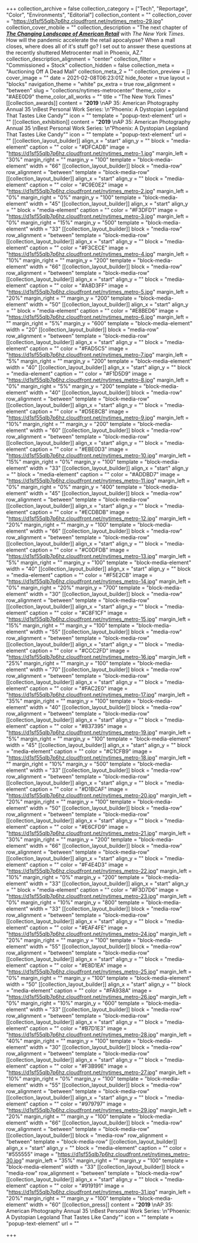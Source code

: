 +++
collection_archive = false
collection_category = ["Tech", "Reportage", "Color", "Environments", "Editorial"]
collection_content = ""
collection_cover = "https://d1sf55qlb7p6hz.cloudfront.net/nytimes_metro-29.jpg"
collection_cover_mobile = ""
collection_description = "The next chapter of [**_The Changing Landscape of American Retail_**](https://jesserieser.com/projects/changing-landscape-american-retail) with _The New York Times_. How will the pandemic accelerate the retail apocalypse? When a mall closes, where does all of it's stuff go? I set out to answer these questions at the recently shuttered Metrocenter mall in Phoenix, AZ."
collection_description_alignment = "center"
collection_filter = "Commissioned + Stock"
collection_hidden = false
collection_meta = "Auctioning Off A Dead Mall"
collection_meta_2 = ""
collection_preview = []
cover_image = ""
date = 2021-02-08T06:23:01Z
hide_footer = true
layout = "blocks"
navigation_theme = "white"
px_extra = true
row_alignment = "between"
slug = "collections/nytimes-metrocenter"
theme_color = "#AEE0D9"
theme_color_all_works = ""
title = "The New York Times"
[[collection_awards]]
content = "**2019**  \nAP 35: American Photography Annual 35  \nBest Personal Work Series:  \n\"Phoenix: A Dystopian Legoland That Tastes Like Candy\""
icon = ""
template = "popup-text-element"
url = ""
[[collection_exhibition]]
content = "**2019**  \nAP 35: American Photography Annual 35  \nBest Personal Work Series:  \n\"Phoenix: A Dystopian Legoland That Tastes Like Candy\""
icon = ""
template = "popup-text-element"
url = ""
[[collection_layout_builder]]
align_x = "start"
align_y = ""
block = "media-element"
caption = ""
color = "#DFCADB"
image = "https://d1sf55qlb7p6hz.cloudfront.net/nytimes_metro-1.jpg"
margin_left = "30%"
margin_right = ""
margin_y = "100"
template = "block-media-element"
width = "66"
[[collection_layout_builder]]
block = "media-row"
row_alignment = "between"
template = "block-media-row"
[[collection_layout_builder]]
align_x = "start"
align_y = ""
block = "media-element"
caption = ""
color = "#C9E0E2"
image = "https://d1sf55qlb7p6hz.cloudfront.net/nytimes_metro-2.jpg"
margin_left = "0%"
margin_right = "0%"
margin_y = "100"
template = "block-media-element"
width = "45"
[[collection_layout_builder]]
align_x = "start"
align_y = ""
block = "media-element"
caption = ""
color = "#F3DFD1"
image = "https://d1sf55qlb7p6hz.cloudfront.net/nytimes_metro-3.jpg"
margin_left = "0%"
margin_right = "15%"
margin_y = "500"
template = "block-media-element"
width = "33"
[[collection_layout_builder]]
block = "media-row"
row_alignment = "between"
template = "block-media-row"
[[collection_layout_builder]]
align_x = "start"
align_y = ""
block = "media-element"
caption = ""
color = "#F3CECE"
image = "https://d1sf55qlb7p6hz.cloudfront.net/nytimes_metro-4.jpg"
margin_left = "10%"
margin_right = ""
margin_y = "200"
template = "block-media-element"
width = "66"
[[collection_layout_builder]]
block = "media-row"
row_alignment = "between"
template = "block-media-row"
[[collection_layout_builder]]
align_x = "start"
align_y = ""
block = "media-element"
caption = ""
color = "#A8D3FF"
image = "https://d1sf55qlb7p6hz.cloudfront.net/nytimes_metro-5.jpg"
margin_left = "20%"
margin_right = ""
margin_y = "200"
template = "block-media-element"
width = "50"
[[collection_layout_builder]]
align_x = "start"
align_y = ""
block = "media-element"
caption = ""
color = "#E8BED6"
image = "https://d1sf55qlb7p6hz.cloudfront.net/nytimes_metro-6.jpg"
margin_left = ""
margin_right = "5%"
margin_y = "600"
template = "block-media-element"
width = "20"
[[collection_layout_builder]]
block = "media-row"
row_alignment = "between"
template = "block-media-row"
[[collection_layout_builder]]
align_x = "start"
align_y = ""
block = "media-element"
caption = ""
color = "#FAD5C5"
image = "https://d1sf55qlb7p6hz.cloudfront.net/nytimes_metro-7.jpg"
margin_left = "5%"
margin_right = ""
margin_y = "200"
template = "block-media-element"
width = "40"
[[collection_layout_builder]]
align_x = "start"
align_y = ""
block = "media-element"
caption = ""
color = "#F1D5D9"
image = "https://d1sf55qlb7p6hz.cloudfront.net/nytimes_metro-8.jpg"
margin_left = "0%"
margin_right = "5%"
margin_y = "200"
template = "block-media-element"
width = "40"
[[collection_layout_builder]]
block = "media-row"
row_alignment = "between"
template = "block-media-row"
[[collection_layout_builder]]
align_x = "start"
align_y = ""
block = "media-element"
caption = ""
color = "#D5E8CB"
image = "https://d1sf55qlb7p6hz.cloudfront.net/nytimes_metro-9.jpg"
margin_left = "10%"
margin_right = ""
margin_y = "200"
template = "block-media-element"
width = "60"
[[collection_layout_builder]]
block = "media-row"
row_alignment = "between"
template = "block-media-row"
[[collection_layout_builder]]
align_x = "start"
align_y = ""
block = "media-element"
caption = ""
color = "#EBE0D3"
image = "https://d1sf55qlb7p6hz.cloudfront.net/nytimes_metro-10.jpg"
margin_left = "15%"
margin_right = "0%"
margin_y = "100"
template = "block-media-element"
width = "33"
[[collection_layout_builder]]
align_x = "start"
align_y = ""
block = "media-element"
caption = ""
color = "#ADDBD7"
image = "https://d1sf55qlb7p6hz.cloudfront.net/nytimes_metro-11.jpg"
margin_left = "0%"
margin_right = "0%"
margin_y = "400"
template = "block-media-element"
width = "45"
[[collection_layout_builder]]
block = "media-row"
row_alignment = "between"
template = "block-media-row"
[[collection_layout_builder]]
align_x = "start"
align_y = ""
block = "media-element"
caption = ""
color = "#ECDBDB"
image = "https://d1sf55qlb7p6hz.cloudfront.net/nytimes_metro-12.jpg"
margin_left = "20%"
margin_right = ""
margin_y = "100"
template = "block-media-element"
width = "66"
[[collection_layout_builder]]
block = "media-row"
row_alignment = "between"
template = "block-media-row"
[[collection_layout_builder]]
align_x = "start"
align_y = ""
block = "media-element"
caption = ""
color = "#C0DFDB"
image = "https://d1sf55qlb7p6hz.cloudfront.net/nytimes_metro-13.jpg"
margin_left = "5%"
margin_right = ""
margin_y = "100"
template = "block-media-element"
width = "40"
[[collection_layout_builder]]
align_x = "start"
align_y = ""
block = "media-element"
caption = ""
color = "#F5E2CB"
image = "https://d1sf55qlb7p6hz.cloudfront.net/nytimes_metro-14.jpg"
margin_left = "0%"
margin_right = "20%"
margin_y = "700"
template = "block-media-element"
width = "30"
[[collection_layout_builder]]
block = "media-row"
row_alignment = "between"
template = "block-media-row"
[[collection_layout_builder]]
align_x = "start"
align_y = ""
block = "media-element"
caption = ""
color = "#C8F1CF"
image = "https://d1sf55qlb7p6hz.cloudfront.net/nytimes_metro-15.jpg"
margin_left = "15%"
margin_right = ""
margin_y = "100"
template = "block-media-element"
width = "55"
[[collection_layout_builder]]
block = "media-row"
row_alignment = "between"
template = "block-media-row"
[[collection_layout_builder]]
align_x = "start"
align_y = ""
block = "media-element"
caption = ""
color = "#CCC2FD"
image = "https://d1sf55qlb7p6hz.cloudfront.net/nytimes_metro-16.jpg"
margin_left = "25%"
margin_right = ""
margin_y = "100"
template = "block-media-element"
width = "70"
[[collection_layout_builder]]
block = "media-row"
row_alignment = "between"
template = "block-media-row"
[[collection_layout_builder]]
align_x = "start"
align_y = ""
block = "media-element"
caption = ""
color = "#FAC2E0"
image = "https://d1sf55qlb7p6hz.cloudfront.net/nytimes_metro-17.jpg"
margin_left = "35%"
margin_right = ""
margin_y = "100"
template = "block-media-element"
width = "40"
[[collection_layout_builder]]
block = "media-row"
row_alignment = "between"
template = "block-media-row"
[[collection_layout_builder]]
align_x = "start"
align_y = ""
block = "media-element"
caption = ""
color = "#837395"
image = "https://d1sf55qlb7p6hz.cloudfront.net/nytimes_metro-19.jpg"
margin_left = "5%"
margin_right = ""
margin_y = "100"
template = "block-media-element"
width = "45"
[[collection_layout_builder]]
align_x = "start"
align_y = ""
block = "media-element"
caption = ""
color = "#C1CFB9"
image = "https://d1sf55qlb7p6hz.cloudfront.net/nytimes_metro-18.jpg"
margin_left = ""
margin_right = "10%"
margin_y = "500"
template = "block-media-element"
width = "33"
[[collection_layout_builder]]
block = "media-row"
row_alignment = "between"
template = "block-media-row"
[[collection_layout_builder]]
align_x = "start"
align_y = ""
block = "media-element"
caption = ""
color = "#D1BCAF"
image = "https://d1sf55qlb7p6hz.cloudfront.net/nytimes_metro-20.jpg"
margin_left = "20%"
margin_right = ""
margin_y = "100"
template = "block-media-element"
width = "50"
[[collection_layout_builder]]
block = "media-row"
row_alignment = "between"
template = "block-media-row"
[[collection_layout_builder]]
align_x = "start"
align_y = ""
block = "media-element"
caption = ""
color = "#E6CFD9"
image = "https://d1sf55qlb7p6hz.cloudfront.net/nytimes_metro-21.jpg"
margin_left = "30%"
margin_right = ""
margin_y = "200"
template = "block-media-element"
width = "66"
[[collection_layout_builder]]
block = "media-row"
row_alignment = "between"
template = "block-media-row"
[[collection_layout_builder]]
align_x = "start"
align_y = ""
block = "media-element"
caption = ""
color = "#F4E4D3"
image = "https://d1sf55qlb7p6hz.cloudfront.net/nytimes_metro-22.jpg"
margin_left = "10%"
margin_right = "0%"
margin_y = "200"
template = "block-media-element"
width = "33"
[[collection_layout_builder]]
align_x = "start"
align_y = ""
block = "media-element"
caption = ""
color = "#F3D7D6"
image = "https://d1sf55qlb7p6hz.cloudfront.net/nytimes_metro-23.jpg"
margin_left = "0%"
margin_right = "10%"
margin_y = "800"
template = "block-media-element"
width = "33"
[[collection_layout_builder]]
block = "media-row"
row_alignment = "between"
template = "block-media-row"
[[collection_layout_builder]]
align_x = "start"
align_y = ""
block = "media-element"
caption = ""
color = "#EAF4FE"
image = "https://d1sf55qlb7p6hz.cloudfront.net/nytimes_metro-24.jpg"
margin_left = "20%"
margin_right = ""
margin_y = "100"
template = "block-media-element"
width = "55"
[[collection_layout_builder]]
block = "media-row"
row_alignment = "between"
template = "block-media-row"
[[collection_layout_builder]]
align_x = "start"
align_y = ""
block = "media-element"
caption = ""
color = "#E8D1EA"
image = "https://d1sf55qlb7p6hz.cloudfront.net/nytimes_metro-25.jpg"
margin_left = "0%"
margin_right = ""
margin_y = "100"
template = "block-media-element"
width = "50"
[[collection_layout_builder]]
align_x = "start"
align_y = ""
block = "media-element"
caption = ""
color = "#FA938A"
image = "https://d1sf55qlb7p6hz.cloudfront.net/nytimes_metro-26.jpg"
margin_left = "0%"
margin_right = "10%"
margin_y = "600"
template = "block-media-element"
width = "33"
[[collection_layout_builder]]
block = "media-row"
row_alignment = "between"
template = "block-media-row"
[[collection_layout_builder]]
align_x = "start"
align_y = ""
block = "media-element"
caption = ""
color = "#B7D1E3"
image = "https://d1sf55qlb7p6hz.cloudfront.net/nytimes_metro-28.jpg"
margin_left = "40%"
margin_right = ""
margin_y = "100"
template = "block-media-element"
width = "30"
[[collection_layout_builder]]
block = "media-row"
row_alignment = "between"
template = "block-media-row"
[[collection_layout_builder]]
align_x = "start"
align_y = ""
block = "media-element"
caption = ""
color = "#F3B99E"
image = "https://d1sf55qlb7p6hz.cloudfront.net/nytimes_metro-27.jpg"
margin_left = "10%"
margin_right = "0%"
margin_y = "100"
template = "block-media-element"
width = "55"
[[collection_layout_builder]]
block = "media-row"
row_alignment = "between"
template = "block-media-row"
[[collection_layout_builder]]
align_x = "start"
align_y = ""
block = "media-element"
caption = ""
color = "#979797"
image = "https://d1sf55qlb7p6hz.cloudfront.net/nytimes_metro-29.jpg"
margin_left = "20%"
margin_right = ""
margin_y = "100"
template = "block-media-element"
width = "66"
[[collection_layout_builder]]
block = "media-row"
row_alignment = "between"
template = "block-media-row"
[[collection_layout_builder]]
block = "media-row"
row_alignment = "between"
template = "block-media-row"
[[collection_layout_builder]]
align_x = "start"
align_y = ""
block = "media-element"
caption = ""
color = "#555555"
image = "https://d1sf55qlb7p6hz.cloudfront.net/nytimes_metro-30.jpg"
margin_left = "35%"
margin_right = ""
margin_y = "100"
template = "block-media-element"
width = "33"
[[collection_layout_builder]]
block = "media-row"
row_alignment = "between"
template = "block-media-row"
[[collection_layout_builder]]
align_x = "start"
align_y = ""
block = "media-element"
caption = ""
color = "#919191"
image = "https://d1sf55qlb7p6hz.cloudfront.net/nytimes_metro-31.jpg"
margin_left = "20%"
margin_right = ""
margin_y = "100"
template = "block-media-element"
width = "60"
[[collection_press]]
content = "**2019**  \nAP 35: American Photography Annual 35  \nBest Personal Work Series:  \n\"Phoenix: A Dystopian Legoland That Tastes Like Candy\""
icon = ""
template = "popup-text-element"
url = ""

+++
